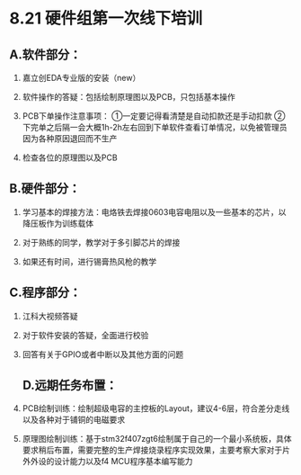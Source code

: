 # 8.21 硬件组第一次线下培训
## A.软件部分：

1. 嘉立创EDA专业版的安装（new）

2. 软件操作的答疑：包括绘制原理图以及PCB，只包括基本操作

3. PCB下单操作注意事项：
    ①一定要记得看清楚是自动扣款还是手动扣款
    ②下完单之后隔一会大概1h-2h左右回到下单软件查看订单情况，以免被管理员因为各种原因退回而不生产

4. 检查各位的原理图以及PCB 

## B.硬件部分：

1. 学习基本的焊接方法：电烙铁去焊接0603电容电阻以及一些基本的芯片，以降压板作为训练载体

2. 对于熟练的同学，教学对于多引脚芯片的焊接

3. 如果还有时间，进行锡膏热风枪的教学

## C.程序部分：

1. 江科大视频答疑

2. 对于软件安装的答疑，全面进行校验

3. 回答有关于GPIO或者中断以及其他方面的问题
   ## D.远期任务布置：

1. PCB绘制训练：绘制超级电容的主控板的Layout，建议4-6层，符合差分走线以及各种对于铺铜的电磁要求

2. 原理图绘制训练：基于stm32f407zgt6绘制属于自己的一个最小系统板，具体要求稍后布置，需要完整的生产焊接烧录程序实现效果，主要考察大家对于片外外设的设计能力以及f4 MCU程序基本编写能力